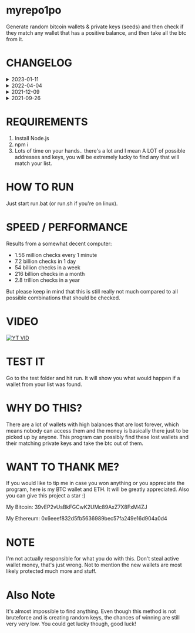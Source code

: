 # myrepo1po
Generate random bitcoin wallets & private keys (seeds) and then check if they match any wallet that has a positive balance, and then take all the btc from it.

# CHANGELOG
<details>
   <summary>2023-01-11</summary>
   
   - Now calling garbage collector to potentially stop from memory leaking
   - Releasing references to objects to allow the gc reclaim the memory
   - Loading riches.txt contents to a map() object to increase the scripts overall performance
</details>

<details>
   <summary>2022-04-04</summary>
  
   - Added a message to console when program starts, to calm down people who think the program isn't working because the console is blank.
</details>

<details>
   <summary>2021-12-09</summary>
  
   - Fixed big memory leak issue and removed extra scripts that were necessary before, that are unnecesary now.
</details>

<details>
   <summary>2021-09-26</summary>
  
   - Linux support: linux users will go to the "linux" directory to run the program.
</details>

# REQUIREMENTS
1. Install Node.js
2. npm i
3. Lots of time on your hands.. there's a lot and I mean A LOT of possible addresses and keys, you will be extremely lucky to find any that will match your list.

# HOW TO RUN
Just start run.bat (or run.sh if you're on linux).

# SPEED / PERFORMANCE
Results from a somewhat decent computer:
- 1.56 million checks every 1 minute
- 7.2 billion checks in 1 day
- 54 billion checks in a week
- 216 billion checks in a month
- 2.8 trillion checks in a year

But please keep in mind that this is still really not much compared to all possible combinations that should be checked.

# VIDEO

[![YT VID](http://img.youtube.com/vi/JaKDEWXOKn0/0.jpg)](http://www.youtube.com/watch?v=JaKDEWXOKn0 "Bitcoin - Find Private Keys (Seeds) For Lost and Rich Wallets | NEW 2021")

# TEST IT
Go to the test folder and hit run. It will show you what would happen if a wallet from your list was found.

# WHY DO THIS?
There are a lot of wallets with high balances that are lost forever, which means nobody can access them and the money is basically there just to be picked up by anyone. This program can possibly find these lost wallets and their matching private keys and take the btc out of them.

# WANT TO THANK ME?
If you would like to tip me in case you won anything or you appreciate the program, here is my BTC wallet and ETH. It will be greatly appreciated. Also you can give this project a star :)

My Bitcoin: 39vEP2vUsBkFGCwK2UMc89AxZ7X8FxM4ZJ

My Ethereum: 0x6eeef832d5fb5636989bec57fa249e16d904a0d4

# NOTE
I'm not actually responsible for what you do with this. Don't steal active wallet money, that's just wrong. Not to mention the new wallets are most likely protected much more and stuff.

# Also Note
It's almost impossible to find anything. Even though this method is not bruteforce and is creating random keys, the chances of winning are still very very low. You could get lucky though, good luck!

